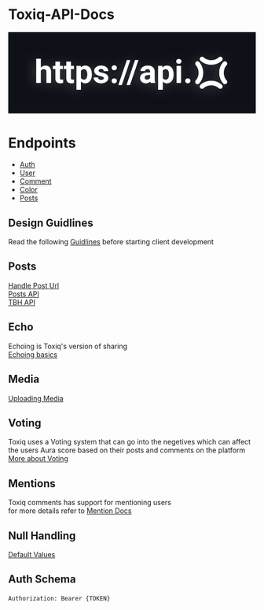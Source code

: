 # Toxiq-API-Docs

![Logo](Images/api%20docs.jpg)


# Endpoints
- [Auth](/Endpoints/Login.md)
- [User](/Endpoints/User.md)
- [Comment](/Endpoints/Comment.md)
- [Color](/Endpoints/Color.md)
- [Posts](/Endpoints/Posts.md)

## Design Guidlines
Read the following [Guidlines](/Docs/Design.md) before starting client development

## Posts
[Handle Post Url](/Docs/Posts.md)  
[Posts API](/Endpoints/Posts.md)  
[TBH API](/Endpoints/TBH.md)

## Echo
Echoing is Toxiq's version of sharing  
[Echoing basics](/Docs/Echo.md)
## Media  
[Uploading Media](/Docs/Media.md)

## Voting
Toxiq uses a Voting system that can go into the negetives which can affect the users Aura score based on their posts and comments on the platform  
[More about Voting](/Endpoints/Posts.md#voting)

## Mentions
Toxiq comments has support for mentioning users  
for more details refer to [Mention Docs](/Docs/Mentions.md)

## Null Handling
[Default Values](/Docs/Default.md)

## Auth Schema

``` html 
Authorization: Bearer {TOKEN}
```
